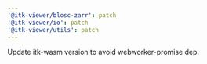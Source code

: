 ```yaml
---
'@itk-viewer/blosc-zarr': patch
'@itk-viewer/io': patch
'@itk-viewer/utils': patch
---
```


Update itk-wasm version to avoid webworker-promise dep.

